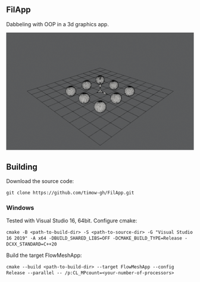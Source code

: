 ## FilApp

Dabbeling with OOP in a 3d graphics app.

![](media/ubuntu_flowmesh.png)

## Building

Download the source code:

```
git clone https://github.com/timow-gh/FilApp.git
```

### Windows

Tested with Visual Studio 16, 64bit. Configure cmake:

```
cmake -B <path-to-build-dir> -S <path-to-source-dir> -G "Visual Studio 16 2019" -A x64 -DBUILD_SHARED_LIBS=OFF -DCMAKE_BUILD_TYPE=Release -DCXX_STANDARD=C++20
```

Build the target FlowMeshApp:

```
cmake --build <path-to-build-dir> --target FlowMeshApp --config Release --parallel -- /p:CL_MPcount=<your-number-of-processors>
```
